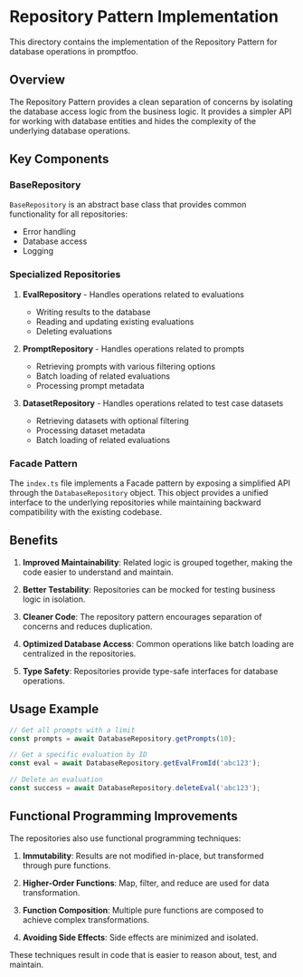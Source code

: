 # Repository Pattern Implementation

This directory contains the implementation of the Repository Pattern for database operations in promptfoo.

## Overview

The Repository Pattern provides a clean separation of concerns by isolating the database access logic from the business logic. It provides a simpler API for working with database entities and hides the complexity of the underlying database operations.

## Key Components

### BaseRepository

`BaseRepository` is an abstract base class that provides common functionality for all repositories:
- Error handling
- Database access
- Logging

### Specialized Repositories

1. **EvalRepository** - Handles operations related to evaluations
   - Writing results to the database
   - Reading and updating existing evaluations
   - Deleting evaluations

2. **PromptRepository** - Handles operations related to prompts
   - Retrieving prompts with various filtering options
   - Batch loading of related evaluations
   - Processing prompt metadata

3. **DatasetRepository** - Handles operations related to test case datasets
   - Retrieving datasets with optional filtering
   - Processing dataset metadata
   - Batch loading of related evaluations

### Facade Pattern

The `index.ts` file implements a Facade pattern by exposing a simplified API through the `DatabaseRepository` object. This object provides a unified interface to the underlying repositories while maintaining backward compatibility with the existing codebase.

## Benefits

1. **Improved Maintainability**: Related logic is grouped together, making the code easier to understand and maintain.

2. **Better Testability**: Repositories can be mocked for testing business logic in isolation.

3. **Cleaner Code**: The repository pattern encourages separation of concerns and reduces duplication.

4. **Optimized Database Access**: Common operations like batch loading are centralized in the repositories.

5. **Type Safety**: Repositories provide type-safe interfaces for database operations.

## Usage Example

```typescript
// Get all prompts with a limit
const prompts = await DatabaseRepository.getPrompts(10);

// Get a specific evaluation by ID
const eval = await DatabaseRepository.getEvalFromId('abc123');

// Delete an evaluation
const success = await DatabaseRepository.deleteEval('abc123');
```

## Functional Programming Improvements

The repositories also use functional programming techniques:

1. **Immutability**: Results are not modified in-place, but transformed through pure functions.

2. **Higher-Order Functions**: Map, filter, and reduce are used for data transformation.

3. **Function Composition**: Multiple pure functions are composed to achieve complex transformations.

4. **Avoiding Side Effects**: Side effects are minimized and isolated.

These techniques result in code that is easier to reason about, test, and maintain. 